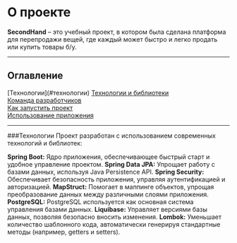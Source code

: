 <h1>О проекте</h1>
<b>SecondHand</b> – это учебный проект, в котором была сделана платформа для перепродажи вещей, где каждый может быстро и легко продать или купить товары б/у. 
<hr>
<h2>Оглавление</h2>
	[Технологии](#технологии)
<a href="#teh">Технологии и библиотеки</a><br>
<a href="#">Команда разработчиков</a><br>
<a href="#">Как запустить проект</a><br>
<a href="#">Использование приложения</a>
<hr>
###Технологии
Проект разработан с использованием современных технологий и библиотек:

<b>Spring Boot:</b> Ядро приложения, обеспечивающее быстрый старт и удобное управление проектом.
<b>Spring Data JPA:</b> Упрощает работу с базами данных, используя Java Persistence API.
<b>Spring Security:</b> Обеспечивает безопасность приложения, управляя аутентификацией и авторизацией.
<b>MapStruct:</b> Помогает в маппинге объектов, упрощая преобразование данных между различными слоями приложения.
<b>PostgreSQL:</b> PostgreSQL используется как основная система управления базами данных.
<b>Liquibase:</b> Управляет версиями базы данных, позволяя безопасно вносить изменения.
<b>Lombok:</b> Уменьшает количество шаблонного кода, автоматически генерируя стандартные методы (например, getters и setters).

